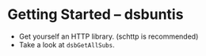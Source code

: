 # Getting Started – dsbuntis

* Get yourself an HTTP library. (schttp is recommended)
* Take a look at `dsbGetAllSubs`.
